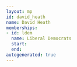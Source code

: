 ```yaml
---
layout: mp
id: david_heath
name: David Heath
memberships:
- id: ldem
  name: Liberal Democrats
  start: 
  end: 
autogenerated: true
---
```

